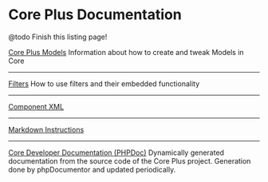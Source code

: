 # Core Plus Documentation

@todo Finish this listing page!

[Core Plus Models](models.md)
Information about how to create and tweak Models in Core

---

[Filters](filters.md)
How to use filters and their embedded functionality

---

[Component XML](component-xml.md)

---

[Markdown Instructions](markdown.md)

---

[Core Developer Documentation (PHPDoc)](phpdoc/index.md)
Dynamically generated documentation from the source code of the Core Plus project.
Generation done by phpDocumentor and updated periodically.
